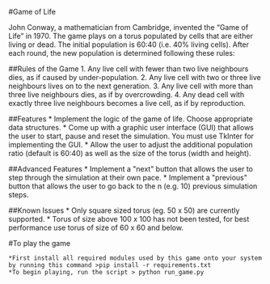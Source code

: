 #Game of Life

John Conway, a mathematician from Cambridge, invented the “Game of Life” in 1970. The game plays on a torus populated by cells that are either living or dead. The initial population is 60:40 (i.e. 40% living cells). After each round, the new population is determined following these rules:

##Rules of the Game
	1. Any live cell with fewer than two live neighbours dies, as if caused by under-population.
	2. Any live cell with two or three live neighbours lives on to the next generation.
	3. Any live cell with more than three live neighbours dies, as if by overcrowding.
	4. Any dead cell with exactly three live neighbours becomes a live cell, as if by reproduction.

##Features
	* Implement the logic of the game of life. Choose appropriate data structures.
	* Come up with a graphic user interface (GUI) that allows the user to start, pause and reset the simulation. You must use TkInter for implementing the GUI.
	* Allow the user to adjust the additional population ratio (default is 60:40) as well as the size of the torus (width and height).
	
##Advanced Features
	* Implement a "next" button that allows the user to step through the simulation at their own pace.
	* Implement a "previous" button that allows the user to go back to the n (e.g. 10) previous simulation steps.
	
	
##Known Issues
	* Only square sized torus (eg. 50 x 50) are currently supported.
	* Torus of size above 100 x 100 has not been tested, for best performance use torus of size of 60 x 60 and below.	

#To play the game

	*First install all required modules used by this game onto your system by running this command >pip install -r requirements.txt
	*To begin playing, run the script > python run_game.py
